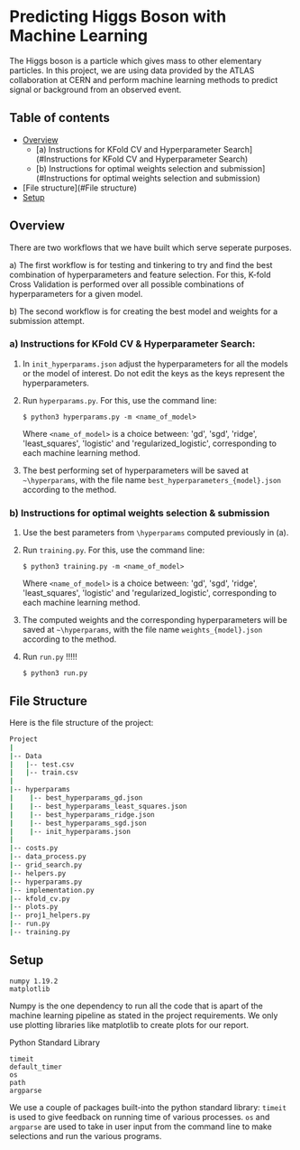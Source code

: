 # Predicting Higgs Boson with Machine Learning
The Higgs boson is a particle which gives mass to other elementary particles. In this project, we are using data provided by the ATLAS collaboration at CERN and perform machine learning methods to predict signal or background from an observed event.

## Table of contents
* [Overview](#Overview)
    * [a) Instructions for KFold CV and Hyperparameter Search](#Instructions for KFold CV and Hyperparameter Search)
    * [b) Instructions for optimal weights selection and submission](#Instructions for optimal weights selection and submission)
* [File structure](#File structure)
* [Setup](#Setup)

## Overview
There are two workflows that we have built which serve seperate purposes.

a) The first workflow is for testing and tinkering to try and find the best combination of hyperparameters and feature selection. For this, K-fold Cross Validation is performed over all possible combinations of hyperparameters for a given model.

b) The second workflow is for creating the best model and weights for a submission attempt. 


### a) Instructions for KFold CV & Hyperparameter Search:
1) In `init_hyperparams.json` adjust the hyperparameters for all the models or the model of interest. Do not edit the keys as the keys represent the hyperparameters. 
2) Run `hyperparams.py`. For this, use the command line: 

    ```
    $ python3 hyperparams.py -m <name_of_model>
    ```
    Where `<name_of_model>` is a choice between: 'gd', 'sgd', 'ridge', 'least_squares', 'logistic' and 'regularized_logistic', corresponding to each machine learning method.
3) The best performing set of hyperparameters will be saved at `~\hyperparams`, with the file name `best_hyperparameters_{model}.json` according to the method. 

### b) Instructions for optimal weights selection & submission
1) Use the best parameters from `\hyperparams` computed previously in (a).
2) Run `training.py`. For this, use the command line: 

    ```
    $ python3 training.py -m <name_of_model>
    ```
    Where `<name_of_model>` is a choice between: 'gd', 'sgd', 'ridge', 'least_squares', 'logistic' and 'regularized_logistic', corresponding to each machine learning method.
3) The computed weights and the corresponding hyperparameters will be saved at `~\hyperparams`, with the file name `weights_{model}.json` according to the method. 
4) Run `run.py`   !!!!!

    ```
    $ python3 run.py
    ```



## File Structure
Here is the file structure of the project: 
```bash
Project
|
|-- Data
|   |-- test.csv
|   |-- train.csv
|
|-- hyperparams
|    |-- best_hyperparams_gd.json
|    |-- best_hyperparams_least_squares.json
|    |-- best_hyperparams_ridge.json
|    |-- best_hyperparams_sgd.json
|    |-- init_hyperparams.json
|
|-- costs.py
|-- data_process.py
|-- grid_search.py
|-- helpers.py
|-- hyperparams.py
|-- implementation.py
|-- kfold_cv.py
|-- plots.py
|-- proj1_helpers.py
|-- run.py
|-- training.py
```

## Setup
```
numpy 1.19.2
matplotlib
```

Numpy is the one dependency to run all the code that is apart of the machine learning pipeline as stated in the project requirements. We only use plotting libraries like matplotlib to create plots for our report. 

Python Standard Library
```
timeit
default_timer
os
path
argparse
```


We use a couple of packages built-into the python standard library: `timeit` is used to give feedback on running time of various processes. `os` and `argparse` are used to take in user input from the command line to make selections and run the various programs. 
